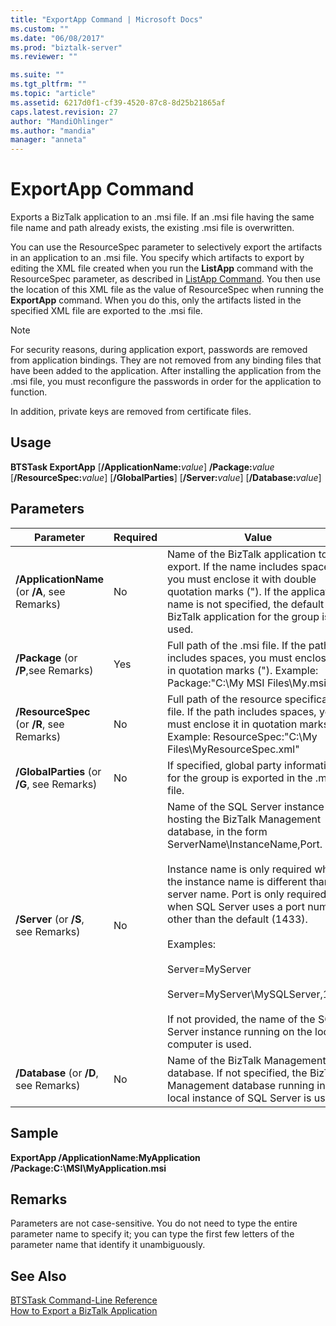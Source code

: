 ```yaml
---
title: "ExportApp Command | Microsoft Docs"
ms.custom: ""
ms.date: "06/08/2017"
ms.prod: "biztalk-server"
ms.reviewer: ""

ms.suite: ""
ms.tgt_pltfrm: ""
ms.topic: "article"
ms.assetid: 6217d0f1-cf39-4520-87c8-8d25b21865af
caps.latest.revision: 27
author: "MandiOhlinger"
ms.author: "mandia"
manager: "anneta"
---
```

# ExportApp Command
Exports a BizTalk application to an .msi file. If an .msi file having the same file name and path already exists, the existing .msi file is overwritten.  
  
 You can use the ResourceSpec parameter to selectively export the artifacts in an application to an .msi file. You specify which artifacts to export by editing the XML file created when you run the **ListApp** command with the ResourceSpec parameter, as described in [ListApp Command](../core/listapp-command.md). You then use the location of this XML file as the value of ResourceSpec when running the **ExportApp** command. When you do this, only the artifacts listed in the specified XML file are exported to the .msi file.  
  
> [!NOTE]
>  For security reasons, during application export, passwords are removed from application bindings. They are not removed from any binding files that have been added to the application. After installing the application from the .msi file, you must reconfigure the passwords in order for the application to function.  
>   
>  In addition, private keys are removed from certificate files.  
  
## Usage  
 **BTSTask ExportApp** [**/ApplicationName:**<em>value</em>] **/Package:**<em>value</em> [**/ResourceSpec:**<em>value</em>] [**/GlobalParties**] [**/Server:**<em>value</em>] [**/Database:**<em>value</em>]  
  
## Parameters  
  
|Parameter|Required|Value|  
|---------------|--------------|-----------|  
|**/ApplicationName** (or **/A**, see Remarks)|No|Name of the BizTalk application to export. If the name includes spaces, you must enclose it with double quotation marks ("). If the application name is not specified, the default BizTalk application for the group is used.|  
|**/Package** (or **/P**,see Remarks)|Yes|Full path of the .msi file. If the path includes spaces, you must enclose it in quotation marks ("). Example: Package:"C:\My MSI Files\My.msi"|  
|**/ResourceSpec** (or **/R**, see Remarks)|No|Full path of the resource specification file. If the path includes spaces, you must enclose it in quotation marks ("). Example: ResourceSpec:"C:\My Files\MyResourceSpec.xml"|  
|**/GlobalParties** (or **/G**, see Remarks)|No|If specified, global party information for the group is exported in the .msi file.|  
|**/Server** (or **/S**, see Remarks)|No|Name of the SQL Server instance hosting the BizTalk Management database, in the form ServerName\InstanceName,Port.<br /><br /> Instance name is only required when the instance name is different than the server name. Port is only required when SQL Server uses a port number other than the default (1433).<br /><br /> Examples:<br /><br /> Server=MyServer<br /><br /> Server=MyServer\MySQLServer,1533<br /><br /> If not provided, the name of the SQL Server instance running on the local computer is used.|  
|**/Database** (or **/D**, see Remarks)|No|Name of the BizTalk Management database. If not specified, the BizTalk Management database running in the local instance of SQL Server is used.|  
  
## Sample  
 **ExportApp /ApplicationName:MyApplication /Package:C:\MSI\MyApplication.msi**  
  
## Remarks  
 Parameters are not case-sensitive. You do not need to type the entire parameter name to specify it; you can type the first few letters of the parameter name that identify it unambiguously.  
  
## See Also  
 [BTSTask Command-Line Reference](../core/btstask-command-line-reference.md)   
 [How to Export a BizTalk Application](../core/how-to-export-a-biztalk-application.md)
